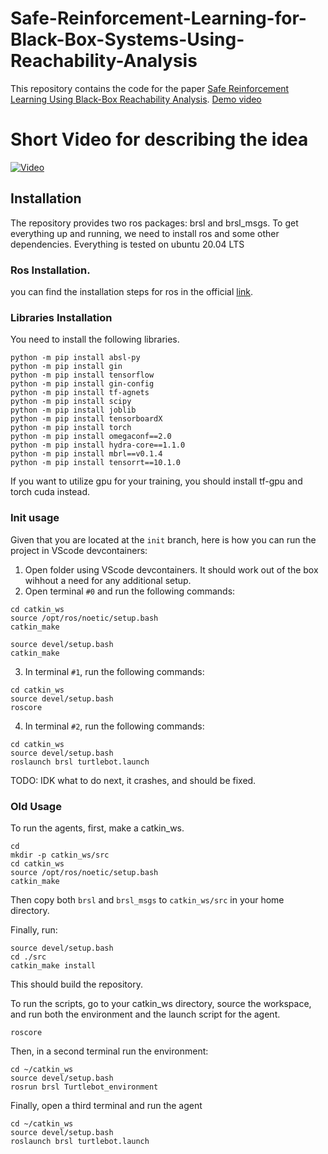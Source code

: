 # Safe-Reinforcement-Learning-for-Black-Box-Systems-Using-Reachability-Analysis
This repository contains the code for the paper [Safe Reinforcement Learning Using Black-Box Reachability Analysis](https://arxiv.org/abs/2204.07417). [Demo video](https://youtube.com/playlist?list=PL7bkcpwNaUjz-S1b5KBzpgCZ1SP4DXsoi)

# Short Video for describing the idea

[![Video](https://img.youtube.com/vi/U50VOH979vE/0.jpg)](https://www.youtube.com/watch?v=U50VOH979vE)


## Installation
The repository provides two ros packages: brsl and brsl_msgs. To get everything up and running, we need to install ros and some other dependencies. Everything is tested on ubuntu 20.04 LTS

### Ros Installation.
you can find the installation steps for ros in the official [link](http://wiki.ros.org/noetic/Installation/Ubuntu).

### Libraries Installation
You need to install the following libraries.

```
python -m pip install absl-py
python -m pip install gin
python -m pip install tensorflow
python -m pip install gin-config
python -m pip install tf-agnets
python -m pip install scipy
python -m pip install joblib
python -m pip install tensorboardX
python -m pip install torch
python -m pip install omegaconf==2.0
python -m pip install hydra-core==1.1.0
python -m pip install mbrl==v0.1.4
python -m pip install tensorrt==10.1.0
```

If you want to utilize gpu for your training, you should install tf-gpu and torch cuda instead.

### Init usage
Given that you are located at the `init` branch, here is how you can run the project in VScode devcontainers:
1. Open folder using VScode devcontainers. It should work out of the box wihhout a need for any additional setup.
2. Open terminal `#0` and run the following commands:
```shell
cd catkin_ws
source /opt/ros/noetic/setup.bash
catkin_make

source devel/setup.bash
catkin_make
```
3. In terminal `#1`, run the following commands:
```shell
cd catkin_ws
source devel/setup.bash
roscore
```

4. In terminal `#2`, run the following commands:
```shell
cd catkin_ws
source devel/setup.bash
roslaunch brsl turtlebot.launch
```

TODO: IDK what to do next, it crashes, and should be fixed.

### Old Usage
To run the agents, first, make a catkin_ws.
```
cd
mkdir -p catkin_ws/src
cd catkin_ws
source /opt/ros/noetic/setup.bash
catkin_make
```

Then copy both `brsl` and `brsl_msgs` to `catkin_ws/src` in your home directory.

Finally, run:
```
source devel/setup.bash
cd ./src
catkin_make install
```

This should build the repository.

To run the scripts, go to your catkin_ws directory, source the workspace, and run both the environment and the launch script for the agent.

```
roscore
```
Then, in a second terminal run the environment:

```
cd ~/catkin_ws
source devel/setup.bash
rosrun brsl Turtlebot_environment
```

Finally, open a third terminal and run the agent

```
cd ~/catkin_ws
source devel/setup.bash
roslaunch brsl turtlebot.launch
```
